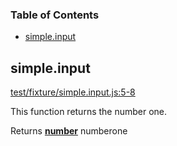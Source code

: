 <!-- Generated by documentation.js. Update this documentation by updating the source code. -->

### Table of Contents

-   [simple.input](#simpleinput)

## simple.input

[test/fixture/simple.input.js:5-8]([github] "Source code on GitHub")

This function returns the number one.

Returns **[number](https://developer.mozilla.org/en-US/docs/Web/JavaScript/Reference/Global_Objects/Number)** numberone
